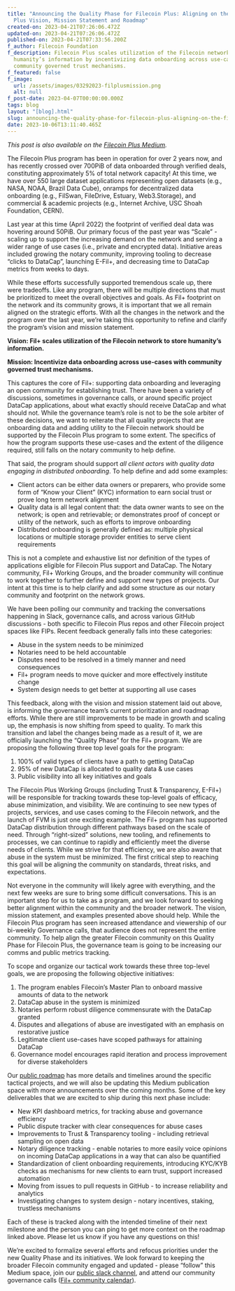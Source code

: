 ```yaml
---
title: "Announcing the Quality Phase for Filecoin Plus: Aligning on the Filecoin
  Plus Vision, Mission Statement and Roadmap"
created-on: 2023-04-21T07:26:06.472Z
updated-on: 2023-04-21T07:26:06.472Z
published-on: 2023-04-21T07:33:56.200Z
f_author: Filecoin Foundation
f_description: Filecoin Plus scales utilization of the Filecoin network to store
  humanity’s information by incentivizing data onboarding across use-cases with
  community governed trust mechanisms.
f_featured: false
f_image:
  url: /assets/images/03292023-filplusmission.png
  alt: null
f_post-date: 2023-04-07T00:00:00.000Z
tags: blog
layout: "[blog].html"
slug: announcing-the-quality-phase-for-filecoin-plus-aligning-on-the-filecoin-plus-vision-mission-statement-and-roadmap
date: 2023-10-06T13:11:40.465Z
---
```


_This post is also available on the_ [_Filecoin Plus Medium_](https://medium.com/filecoin-plus/announcing-the-quality-phase-for-filecoin-plus-2890a9797456)_._

The Filecoin Plus program has been in operation for over 2 years now, and has recently crossed over 700PiB of data onboarded through verified deals, constituting approximately 5% of total network capacity! At this time, we have over 550 large dataset applications representing open datasets (e.g., NASA, NOAA, Brazil Data Cube), onramps for decentralized data onboarding (e.g., FilSwan, FileDrive, Estuary, Web3.Storage), and commercial & academic projects (e.g., Internet Archive, USC Shoah Foundation, CERN).

Last year at this time (April 2022) the footprint of verified deal data was hovering around 50PiB. Our primary focus of the past year was “Scale” - scaling up to support the increasing demand on the network and serving a wider range of use cases (i.e., private and encrypted data). Initiative areas included growing the notary community, improving tooling to decrease “clicks to DataCap”, launching E-Fil+, and decreasing time to DataCap metrics from weeks to days.

While these efforts successfully supported tremendous scale up, there were tradeoffs. Like any program, there will be multiple directions that must be prioritized to meet the overall objectives and goals. As Fil+ footprint on the network and its community grows, it is important that we all remain aligned on the strategic efforts. With all the changes in the network and the program over the last year, we’re taking this opportunity to refine and clarify the program’s vision and mission statement.

**Vision: Fil+ scales utilization of the Filecoin network to store humanity’s information.**

**Mission: Incentivize data onboarding across use-cases with community governed trust mechanisms.**

This captures the core of Fil+: supporting data onboarding and leveraging an open community for establishing trust. There have been a variety of discussions, sometimes in governance calls, or around specific project DataCap applications, about what exactly should receive DataCap and what should not. While the governance team’s role is not to be the sole arbiter of these decisions, we want to reiterate that all quality projects that are onboarding data and adding utility to the Filecoin network should be supported by the Filecoin Plus program to some extent. The specifics of how the program supports these use-cases and the extent of the diligence required, still falls on the notary community to help define.

That said, the program should support _all client actors with quality data engaging in distributed onboarding_. To help define and add some examples:

*   Client actors can be either data owners or preparers, who provide some form of “Know your Client” (KYC) information to earn social trust or prove long term network alignment
*   Quality data is all legal content that: the data owner wants to see on the network; is open and retrievable; or demonstrates proof of concept or utility of the network, such as efforts to improve onboarding
*   Distributed onboarding is generally defined as: multiple physical locations or multiple storage provider entities to serve client requirements

This is not a complete and exhaustive list nor definition of the types of applications eligible for Filecoin Plus support and DataCap. The Notary community, Fil+ Working Groups, and the broader community will continue to work together to further define and support new types of projects. Our intent at this time is to help clarify and add some structure as our notary community and footprint on the network grows.

We have been polling our community and tracking the conversations happening in Slack, governance calls, and across various GitHub discussions - both specific to Filecoin Plus repos and other Filecoin project spaces like FIPs. Recent feedback generally falls into these categories:

*   Abuse in the system needs to be minimized
*   Notaries need to be held accountable
*   Disputes need to be resolved in a timely manner and need consequences
*   Fil+ program needs to move quicker and more effectively institute change
*   System design needs to get better at supporting all use cases

This feedback, along with the vision and mission statement laid out above, is informing the governance team’s current prioritization and roadmap efforts. While there are still improvements to be made in growth and scaling up, the emphasis is now shifting from speed to quality. To mark this transition and label the changes being made as a result of it, we are officially launching the “Quality Phase” for the Fil+ program. We are proposing the following three top level goals for the program:

1.  100% of valid types of clients have a path to getting DataCap
2.  95% of new DataCap is allocated to quality data & use cases
3.  Public visibility into all key initiatives and goals

The Filecoin Plus Working Groups (including Trust & Transparency, E-Fil+) will be responsible for tracking towards these top-level goals of efficacy, abuse minimization, and visibility. We are continuing to see new types of projects, services, and use cases coming to the Filecoin network, and the launch of FVM is just one exciting example. The Fil+ program has supported DataCap distribution through different pathways based on the scale of need. Through “right-sized” solutions, new tooling, and refinements to processes, we can continue to rapidly and efficiently meet the diverse needs of clients. While we strive for that efficiency, we are also aware that abuse in the system must be minimized. The first critical step to reaching this goal will be aligning the community on standards, threat risks, and expectations.

Not everyone in the community will likely agree with everything, and the next few weeks are sure to bring some difficult conversations. This is an important step for us to take as a program, and we look forward to seeking better alignment within the community and the broader network. The vision, mission statement, and examples presented above should help. While the Filecoin Plus program has seen increased attendance and viewership of our bi-weekly Governance calls, that audience does not represent the entire community. To help align the greater Filecoin community on this Quality Phase for Filecoin Plus, the governance team is going to be increasing our comms and public metrics tracking.

To scope and organize our tactical work towards these three top-level goals, we are proposing the following objective initiatives:

1.  The program enables Filecoin’s Master Plan to onboard massive amounts of data to the network
2.  DataCap abuse in the system is minimized
3.  Notaries perform robust diligence commensurate with the DataCap granted
4.  Disputes and allegations of abuse are investigated with an emphasis on restorative justice
5.  Legitimate client use-cases have scoped pathways for attaining DataCap
6.  Governance model encourages rapid iteration and process improvement for diverse stakeholders

Our [public roadmap](https://hub.fil.org/fil-plus-roadmap) has more details and timelines around the specific tactical projects, and we will also be updating this Medium publication space with more announcements over the coming months. Some of the key deliverables that we are excited to ship during this next phase include:

*   New KPI dashboard metrics, for tracking abuse and governance efficiency
*   Public dispute tracker with clear consequences for abuse cases
*   Improvements to Trust & Transparency tooling - including retrieval sampling on open data
*   Notary diligence tracking - enable notaries to more easily voice opinions on incoming DataCap applications in a way that can also be quantified
*   Standardization of client onboarding requirements, introducing KYC/KYB checks as mechanisms for new clients to earn trust, support increased automation
*   Moving from issues to pull requests in GitHub - to increase reliability and analytics
*   Investigating changes to system design - notary incentives, staking, trustless mechanisms

Each of these is tracked along with the intended timeline of their next milestone and the person you can ping to get more context on the roadmap linked above. Please let us know if you have any questions on this!

We’re excited to formalize several efforts and refocus priorities under the new Quality Phase and its initiatives. We look forward to keeping the broader Filecoin community engaged and updated - please “follow” this Medium space, join our [public slack channel](https://filecoinproject.slack.com/archives/C01DLAPKDGX), and attend our community governance calls ([Fil+ community calendar](https://calendar.google.com/calendar/u/1?cid=Y19rMWdrZm9vbTE3ZzBqOGM2YmFtNnVmNDNqMEBncm91cC5jYWxlbmRhci5nb29nbGUuY29t)).
